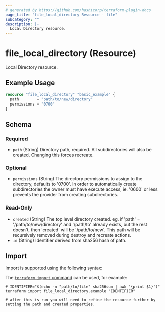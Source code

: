 ```yaml
---
# generated by https://github.com/hashicorp/terraform-plugin-docs
page_title: "file_local_directory Resource - file"
subcategory: ""
description: |-
  Local Directory resource.
---
```


# file_local_directory (Resource)

Local Directory resource.

## Example Usage

```terraform
resource "file_local_directory" "basic_example" {
  path        = "path/to/new/directory"
  permissions = "0700"
}
```

<!-- schema generated by tfplugindocs -->
## Schema

### Required

- `path` (String) Directory path, required. All subdirectories will also be created. Changing this forces recreate.

### Optional

- `permissions` (String) The directory permissions to assign to the directory, defaults to '0700'. In order to automatically create subdirectories the owner must have execute access, ie. '0600' or less prevents the provider from creating subdirectories.

### Read-Only

- `created` (String) The top level directory created. eg. if 'path' = '/path/to/new/directory' and '/path/to' already exists, but the rest doesn't, then 'created' will be '/path/to/new'. This path will be recursively removed during destroy and recreate actions.
- `id` (String) Identifier derived from sha256 hash of path.

## Import

Import is supported using the following syntax:

The [`terraform import` command](https://developer.hashicorp.com/terraform/cli/commands/import) can be used, for example:

```shell
# IDENTIFIER="$(echo -n "path/to/file" sha256sum | awk '{print $1}')"
terraform import file_local_directory.example "IDENTIFIER"

# after this is run you will need to refine the resource further by setting the path and created properties.
```
